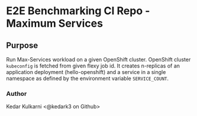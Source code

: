# E2E Benchmarking CI Repo - Maximum Services


## Purpose

Run Max-Services workload on a given OpenShift cluster. OpenShift cluster `kubeconfig` is fetched from given flexy job id.
It creates n-replicas of an application deployment (hello-openshift) and a service in a single namespace as defined by the environment variable `SERVICE_COUNT`.

### Author
Kedar Kulkarni <@kedark3 on Github>